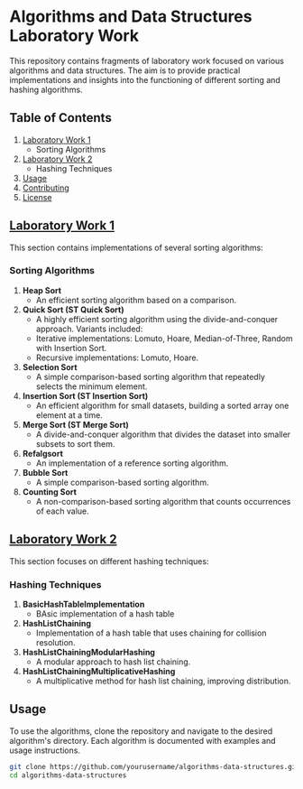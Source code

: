 # Algorithms and Data Structures Laboratory Work

This repository contains fragments of laboratory work focused on various algorithms and data structures. The aim is to provide practical implementations and insights into the functioning of different sorting and hashing algorithms. 

## Table of Contents

1. [Laboratory Work 1](src/Lab_1_SortingAndHeap)
   - Sorting Algorithms
2. [Laboratory Work 2](src/Lab_2_HashingTechniques)
   - Hashing Techniques
3. [Usage](#usage)
4. [Contributing](#contributing)
5. [License](#license)

## [Laboratory Work 1](src/Lab_1_SortingAndHeap)
This section contains implementations of several sorting algorithms:

### Sorting Algorithms
1. **Heap Sort**
   - An efficient sorting algorithm based on a comparison.
2. **Quick Sort (ST Quick Sort)**
   - A highly efficient sorting algorithm using the divide-and-conquer approach. Variants included:
   - Iterative implementations: Lomuto, Hoare, Median-of-Three, Random with Insertion Sort.
   - Recursive implementations: Lomuto, Hoare.
3. **Selection Sort**
   - A simple comparison-based sorting algorithm that repeatedly selects the minimum element.
4. **Insertion Sort (ST Insertion Sort)**
   - An efficient algorithm for small datasets, building a sorted array one element at a time.
5. **Merge Sort (ST Merge Sort)**
   - A divide-and-conquer algorithm that divides the dataset into smaller subsets to sort them.
6. **Refalgsort**
   - An implementation of a reference sorting algorithm.
7. **Bubble Sort**
   - A simple comparison-based sorting algorithm.
8. **Counting Sort**
   - A non-comparison-based sorting algorithm that counts occurrences of each value.

## [Laboratory Work 2](src/Lab_2_HashingTechniques)
This section focuses on different hashing techniques:

### Hashing Techniques
1. **BasicHashTableImplementation**
   - BAsic implementation of a hash table   
2. **HashListChaining**
   - Implementation of a hash table that uses chaining for collision resolution.
3. **HashListChainingModularHashing**
   - A modular approach to hash list chaining.
4. **HashListChainingMultiplicativeHashing**
   - A multiplicative method for hash list chaining, improving distribution.

## Usage
To use the algorithms, clone the repository and navigate to the desired algorithm's directory. Each algorithm is documented with examples and usage instructions.

```bash
git clone https://github.com/yourusername/algorithms-data-structures.git
cd algorithms-data-structures
